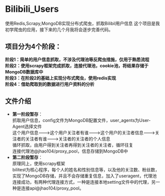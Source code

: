 # Bilibili_Users
使用Redis,Scrapy,MongoDB实现分布式爬虫，抓取Bilibil用户信息
这个项目是我初学爬虫的应用，接下来的几个月我将会逐步完善代码。
## 项目分为4个阶段：
**阶段1：简单的用户信息抓取，不涉及代理池等反爬虫措施，仅用于熟悉流程 \
阶段2：使用scrapy框架完成抓取，连接代理池，cookie池，将结果存储于MongoDB数据库中 \
阶段3：在阶段2的基础上实现分布式爬虫，使用redis实现 \
阶段4：借助爬取到的数据进行用户资料的分析** 
## 文件介绍
* **第一阶段暂存**： \
抓取用户信息，config文件为MongoDB配置文件，user_agents为User-Agent选择文件 \
这个用户信息———>这个用户关注者有谁———>这个用户的关注者信息———>关注者的关注者有谁———>关注者的关注者的个人信息 \
循环抓取，由用户得到关注者再得到关注者的关注者，循环往复 \
连接代理池@jhao104/proxy_pool，信息存储到MongoDB中 
* **第二阶段暂存**： \
原理同上，使用scrapy框架 \
bilitest为核心程序，每个人的姓名和性别信息等，以及他的关注数、粉丝数，实现了MongoDB存储，并且不会存储重复信息，加入了useragent，代理池连接成功，有两种代理连接方式，一种是连接本地setting文件中的代理，另一种是连接api@jhao104/proxy_pool。
